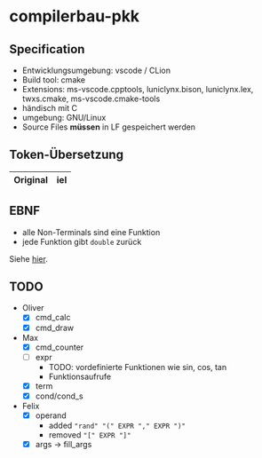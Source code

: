 # compilerbau-pkk

## Specification

- Entwicklungsumgebung: vscode / CLion
- Build tool: cmake
- Extensions: ms-vscode.cpptools, luniclynx.bison, luniclynx.lex, twxs.cmake, ms-vscode.cmake-tools
- händisch mit C
- umgebung: GNU/Linux
- Source Files **müssen** in LF gespeichert werden

## Token-Übersetzung

| Original | iel |
| -------- | --- |

## EBNF

- alle Non-Terminals sind eine Funktion
- jede Funktion gibt ``double`` zurück

Siehe [hier](syntax.bnf).

## TODO
- Oliver
  - [x] cmd_calc
  - [x] cmd_draw
- Max
  - [x] cmd_counter
  - [ ] expr
    - TODO: vordefinierte Funktionen wie sin, cos, tan
    - Funktionsaufrufe
  - [x] term
  - [x] cond/cond_s
- Felix
  - [x] operand 
    - added `"rand" "(" EXPR "," EXPR ")"` 
    - removed `"[" EXPR "]"`
  - [x] args -> fill_args
